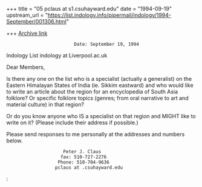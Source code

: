 +++
title = "05 pclaus at s1.csuhayward.edu"
date = "1994-09-19"
upstream_url = "https://list.indology.info/pipermail/indology/1994-September/001306.html"

+++
[Archive link](https://list.indology.info/pipermail/indology/1994-September/001306.html)

                             Date: September 19, 1994 

Indology List
indology at Liverpool.ac.uk

Dear Members,

Is there any one on the list who is a specialist (actually a
generalist) on the Eastern Himalayan States of India (ie. Sikkim
eastward) and who would like to write an article about the region
for an encyclopedia of South Asia folklore?  Or specific folklore
topics (genres; from oral narrative to art and material culture)
in that region?  

Or do you know anyone who IS a specialist on that region and
MIGHT like to write on it? (Please include their address if
possible.)

Please send responses to me personally at the addresses and
numbers below. 

                         Peter J. Claus
                        fax: 510-727-2276
                       Phone: 510-704-9636
                      pclaus at .csuhayward.edu
:





